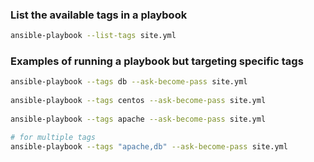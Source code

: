 ### List the available tags in a playbook

```bash
ansible-playbook --list-tags site.yml
```

### Examples of running a playbook but targeting specific tags

```bash
ansible-playbook --tags db --ask-become-pass site.yml
 
ansible-playbook --tags centos --ask-become-pass site.yml
 
ansible-playbook --tags apache --ask-become-pass site.yml

# for multiple tags
ansible-playbook --tags "apache,db" --ask-become-pass site.yml
```

